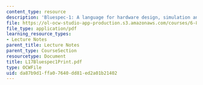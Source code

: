 ```yaml
---
content_type: resource
description: 'Bluespec-1: A language for hardware design, simulation and synthesis'
file: https://ol-ocw-studio-app-production.s3.amazonaws.com/courses/6-827-multithreaded-parallelism-languages-and-compilers-fall-2002/da87b9d1ffa07640dd81ed2a01b21402_L17Bluespec1Print.pdf
file_type: application/pdf
learning_resource_types:
- Lecture Notes
parent_title: Lecture Notes
parent_type: CourseSection
resourcetype: Document
title: L17Bluespec1Print.pdf
type: OCWFile
uid: da87b9d1-ffa0-7640-dd81-ed2a01b21402
---
```

